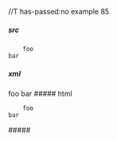 //T has-passed:no
example 85
##### src
        foo
    bar
##### xml
<?xml version="1.0" encoding="UTF-8"?>
<!DOCTYPE document SYSTEM "CommonMark.dtd">
<document xmlns="http://commonmark.org/xml/1.0">
  <code_block>    foo
bar
</code_block>
</document>
##### html
<pre><code>    foo
bar
</code></pre>
#####
